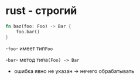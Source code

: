
# rust - строгий

```rust
fn baz(foo: Foo) -> Bar {
    foo.bar()
}
```

-`foo`- имеет тип`Foo`

-`bar`- метод типа`(Foo) -> Bar`

- ошибка явно не указан -> нечего обрабатывать













